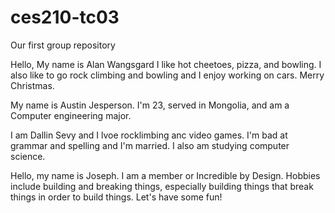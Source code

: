 # ces210-tc03

Our first group repository

Hello, My name is Alan Wangsgard
I like hot cheetoes, pizza, and bowling.
I also like to go rock climbing and bowling
and I enjoy working on cars.
Merry Christmas.


My name is Austin Jesperson. 
I'm 23, served in Mongolia, and am a Computer engineering major.


I am Dallin Sevy and I lvoe rocklimbing anc video games.  I'm bad at grammar and spelling and I'm married. I also am studying computer science.


Hello, my name is Joseph. I am a member or Incredible by Design. 
Hobbies include building and breaking things, especially building things that break things in order to build things. Let's have some fun!
